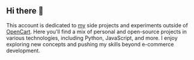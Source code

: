 ## Hi there 👋

This account is dedicated to [my](https://github.com/4ndr116) side projects and experiments outside of [OpenCart](https://github.com/ocmod-space). Here you'll find a mix of personal and open-source projects in various technologies, including Python, JavaScript, and more. I enjoy exploring new concepts and pushing my skills beyond e-commerce development.
